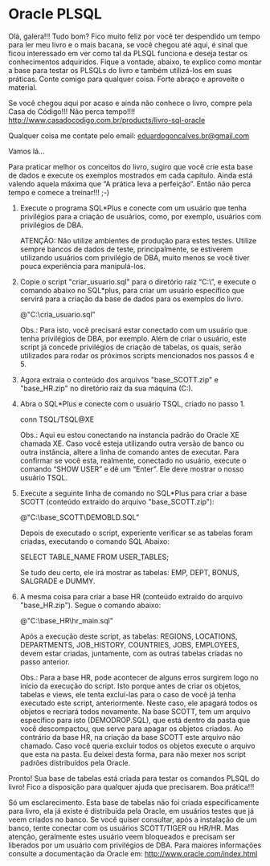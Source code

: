 Oracle PLSQL
============


Olá, galera!!! Tudo bom? Fico muito feliz por você ter despendido um tempo para ler meu livro e o mais bacana, se você chegou até aqui, é sinal que ficou interessado em ver como tal da PLSQL funciona e deseja testar os conhecimentos adquiridos. Fique a vontade, abaixo, te explico como montar a base para testar os PLSQLs do livro e também utilizá-los em suas práticas. Conte comigo para qualquer coisa. Forte abraço e aproveite o material.

Se você chegou aqui por acaso e ainda não conhece o livro, compre pela Casa do Código!!! Não perca tempo!!!!
http://www.casadocodigo.com.br/products/livro-sql-oracle

Qualquer coisa me contate pelo email: eduardogoncalves.br@gmail.com

Vamos lá…

Para praticar melhor os conceitos do livro, sugiro que você crie esta base de dados e execute os exemplos mostrados em cada capítulo. Ainda está valendo aquela máxima que “A prática leva a perfeição”. Então não perca tempo e comece a treinar!!! ;-)1) Execute o programa SQL*Plus e conecte com um usuário que tenha privilégios para a criação de usuários, como, por exemplo, usuários com privilégios de DBA.	
	ATENÇÃO: Não utilize ambientes de produção para estes testes. Utilize sempre bancos de dados de teste, principalmente, se estiverem utilizando usuários com privilégio de DBA, muito menos se você tiver pouca experiência para manipulá-los.
2) Copie o script "criar_usuario.sql"  para o diretório raiz “C:\”, e execute o comando abaixo no SQL*plus, para criar um usuário específico que servirá para a criação da base de dados para os exemplos do livro.
	@"C:\cria_usuario.sql”	Obs.: Para isto, você precisará estar conectado com um usuário que tenha privilégios de DBA, por exemplo.	Além de criar o usuário, este script já concede privilégios de criação de tabelas, os quais, serão utilizados para rodar os próximos scripts mencionados nos passos 4 e 5.3) Agora extraia o conteúdo dos arquivos "base_SCOTT.zip" e "base_HR.zip" no diretório raiz da sua máquina (C:\).

4) Abra o SQL*Plus e conecte com o usuário TSQL, criado no passo 1.	conn TSQL/TSQL@XE	Obs.: Aqui eu estou conectando na instancia padrão do Oracle XE chamada XE. Caso você esteja utilizando outra versão de banco ou outra instância, altere a linha de comando antes de executar.	Para confirmar se você esta, realmente, conectado no usuário, execute o comando “SHOW USER” e dê um “Enter”. Ele deve mostrar o nosso usuário TSQL.5) Execute a seguinte linha de comando no SQL*Plus para criar a base SCOTT (conteúdo extraído do arquivo "base_SCOTT.zip"):	@"C:\base_SCOTT\DEMOBLD.SQL”	Depois de executado o script, experiente verificar se as tabelas foram criadas, executando o comando SQL Abaixo:	SELECT TABLE_NAME FROM USER_TABLES;	Se tudo deu certo, ele irá mostrar as tabelas: EMP, DEPT, BONUS, SALGRADE e DUMMY.6) A mesma coisa para criar a base HR (conteúdo extraído do arquivo "base_HR.zip"). Segue o comando abaixo: 	@"C:\base_HR\hr_main.sql"	Após a execução deste script, as tabelas: REGIONS, LOCATIONS, DEPARTMENTS, JOB_HISTORY, COUNTRIES, JOBS, EMPLOYEES, devem estar criadas, juntamente, com as outras tabelas criadas no passo anterior.	
	Obs.: Para a base HR, pode acontecer de alguns erros surgirem logo no início da execução do script. Isto porque antes de criar os objetos, tabelas e views, ele tenta excluí-las para o caso de você já tenha executado este script, anteriormente. Neste caso, ele apagará todos os objetos e recriará todos novamente. Na base SCOTT, tem um arquivo específico para isto (DEMODROP.SQL), que está dentro da pasta que você descompactou, que serve para apagar os objetos criados. Ao contrário da base HR, na criação da base SCOTT este arquivo não chamado. Caso você queria excluir todos os objetos execute o arquivo que esta na pasta. Eu deixei desta forma, para não mexer nos script padrões distribuídos pela Oracle.Pronto! Sua base de tabelas está criada para testar os comandos PLSQL do livro!Fico a disposição para qualquer ajuda que precisarem.Boa prática!!!Só um esclarecimento. Esta base de tabelas não foi criada especificamente para livro, ela já existe é distribuída pela Oracle, em usuários testes que já veem criados no banco.Se você quiser consultar, após a instalação de um banco, tente conectar com os usuários SCOTT/TIGER ou HR/HR. Mas atenção, geralmente estes usuário veem bloqueados e precisam ser liberados por um usuário com privilégios de DBA.Para maiores informações consulte a documentação da Oracle em: http://www.oracle.com/index.html
